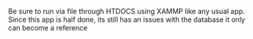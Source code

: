 Be sure to run via file through HTDOCS using XAMMP like any usual app. Since this app is half done, its still has an issues with the database it only can become a reference
